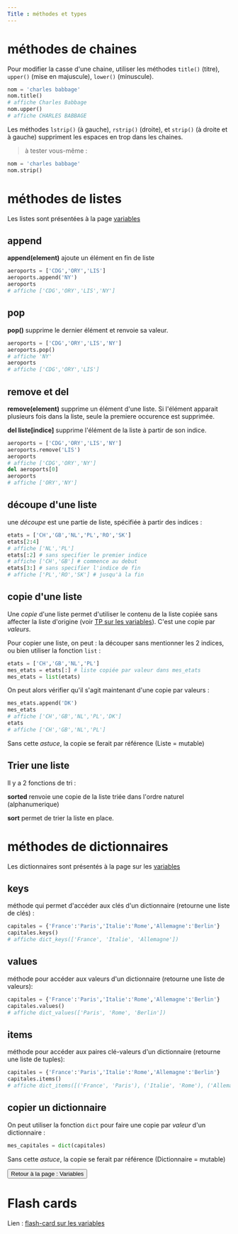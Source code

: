 ```yaml
---
Title : méthodes et types
---
```


# méthodes de chaines

Pour modifier la casse d'une chaine, utiliser les méthodes `title()` (titre), `upper()` (mise en majuscule), `lower()` (minuscule).

```python
nom = 'charles babbage'
nom.title()
# affiche Charles Babbage
nom.upper()
# affiche CHARLES BABBAGE
```

Les méthodes `lstrip()` (à gauche), `rstrip()` (droite), et `strip()` (à droite et à gauche) suppriment les espaces en trop dans les chaines.

> à tester vous-même : 

```python
nom = 'charles babbage'
nom.strip()
```

# méthodes de listes
Les listes sont présentées à la page [variables](/docs/python/pages/variables/page1/#séquences-les-listes-et-les-tuples)

## append
**append(element)** ajoute un élément en fin de liste
```python
aeroports = ['CDG','ORY','LIS']
aeroports.append('NY')
aeroports
# affiche ['CDG','ORY','LIS','NY']
```
## pop
**pop()** supprime le dernier élément et renvoie sa valeur.
```python
aeroports = ['CDG','ORY','LIS','NY']
aeroports.pop()
# affiche 'NY'
aeroports
# affiche ['CDG','ORY','LIS']
```

## remove et del
**remove(element)** supprime un élément d'une liste. Si l'élément apparait plusieurs fois dans la liste, seule la premiere occurence est supprimée.

**del liste[indice]** supprime l'élément de la liste à partir de son indice.

```python
aeroports = ['CDG','ORY','LIS','NY']
aeroports.remove('LIS')
aeroports
# affiche ['CDG','ORY','NY']
del aeroports[0]
aeroports
# affiche ['ORY','NY']
```
## découpe d'une liste
une *découpe* est une partie de liste, spécifiée à partir des indices : 
```python
etats = ['CH','GB','NL','PL','RO','SK']
etats[2:4]
# affiche ['NL','PL']
etats[:2] # sans specifier le premier indice
# affiche ['CH','GB'] # commence au debut
etats[3:] # sans specifier l'indice de fin
# affiche ['PL','RO','SK'] # jusqu'à la fin
```
## copie d'une liste
Une *copie* d'une liste permet d'utiliser le contenu de la liste copiée sans affecter la liste d'origine (voir [TP sur les variables](../page3/)). C'est une copie par *valeurs*.

Pour copier une liste, on peut : la découper sans mentionner les 2 indices, ou bien utiliser la fonction `list` : 
```python
etats = ['CH','GB','NL','PL']
mes_etats = etats[:] # liste copiée par valeur dans mes_etats
mes_etats = list(etats)
```
On peut alors vérifier qu'il s'agit maintenant d'une copie par valeurs : 
```python
mes_etats.append('DK')
mes_etats
# affiche ['CH','GB','NL','PL','DK']
etats
# affiche ['CH','GB','NL','PL']
```

Sans cette *astuce*, la copie se ferait par référence (Liste = mutable)

## Trier une liste
Il y a 2 fonctions de tri : 

**sorted** renvoie une copie de la liste triée dans l'ordre naturel (alphanumerique)

**sort** permet de trier la liste en place.

# méthodes de dictionnaires
Les dictionnaires sont présentés à la page sur les [variables](/docs/python/pages/variables/page1/#mappages-les-dictionnaires)

## keys
méthode qui permet d'accéder aux clés d'un dictionnaire (retourne une liste de clés) :
```python
capitales = {'France':'Paris','Italie':'Rome','Allemagne':'Berlin'}
capitales.keys()
# affiche dict_keys(['France', 'Italie', 'Allemagne'])
``` 
## values
méthode pour accéder aux valeurs d'un dictionnaire (retourne une liste de valeurs):
```python
capitales = {'France':'Paris','Italie':'Rome','Allemagne':'Berlin'}
capitales.values()
# affiche dict_values(['Paris', 'Rome', 'Berlin'])
```
## items
méthode pour accéder aux paires clé-valeurs d'un dictionnaire (retourne une liste de tuples):

```python
capitales = {'France':'Paris','Italie':'Rome','Allemagne':'Berlin'}
capitales.items()
# affiche dict_items([('France', 'Paris'), ('Italie', 'Rome'), ('Allemagne', 'Berlin')])
```

## copier un dictionnaire
On peut utiliser la fonction `dict` pour faire une copie par *valeur* d'un dictionnaire : 

```python
mes_capitales = dict(capitales)
```

Sans cette *astuce*, la copie se ferait par référence (Dictionnaire = mutable)

<input type="button" class="btn btn-lg" value="Retour à la page : Variables" onclick="window.location.href = '../page1/'">

# Flash cards
Lien : [flash-card sur les variables](../ex1/)

